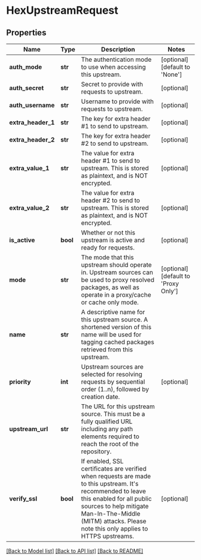 # HexUpstreamRequest

## Properties
Name | Type | Description | Notes
------------ | ------------- | ------------- | -------------
**auth_mode** | **str** | The authentication mode to use when accessing this upstream.  | [optional] [default to 'None']
**auth_secret** | **str** | Secret to provide with requests to upstream. | [optional] 
**auth_username** | **str** | Username to provide with requests to upstream. | [optional] 
**extra_header_1** | **str** | The key for extra header #1 to send to upstream. | [optional] 
**extra_header_2** | **str** | The key for extra header #2 to send to upstream. | [optional] 
**extra_value_1** | **str** | The value for extra header #1 to send to upstream. This is stored as plaintext, and is NOT encrypted. | [optional] 
**extra_value_2** | **str** | The value for extra header #2 to send to upstream. This is stored as plaintext, and is NOT encrypted. | [optional] 
**is_active** | **bool** | Whether or not this upstream is active and ready for requests. | [optional] 
**mode** | **str** | The mode that this upstream should operate in. Upstream sources can be used to proxy resolved packages, as well as operate in a proxy/cache or cache only mode. | [optional] [default to 'Proxy Only']
**name** | **str** | A descriptive name for this upstream source. A shortened version of this name will be used for tagging cached packages retrieved from this upstream. | 
**priority** | **int** | Upstream sources are selected for resolving requests by sequential order (1..n), followed by creation date. | [optional] 
**upstream_url** | **str** | The URL for this upstream source. This must be a fully qualified URL including any path elements required to reach the root of the repository.  | 
**verify_ssl** | **bool** | If enabled, SSL certificates are verified when requests are made to this upstream. It&#39;s recommended to leave this enabled for all public sources to help mitigate Man-In-The-Middle (MITM) attacks. Please note this only applies to HTTPS upstreams. | [optional] 

[[Back to Model list]](../README.md#documentation-for-models) [[Back to API list]](../README.md#documentation-for-api-endpoints) [[Back to README]](../README.md)


